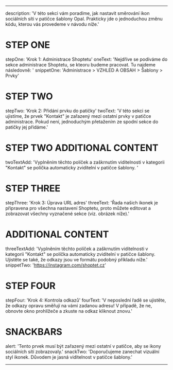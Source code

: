 ---

description: 'V této sekci vám poradíme, jak nastavit směrování ikon sociálních síti v patičce šablony Opal. Prakticky jde o jednoduchou změnu kódu, kterou vás provedeme v návodu níže.'

# STEP ONE

stepOne: 'Krok 1: Administrace Shoptetu'
oneText: 'Nejdříve se podíváme do sekce administrace Shoptetu, se kteoru budeme pracovat. Tu najdeme následovně: '
snippetOne: 'Administrace > VZHLED A OBSAH > Šablony > Prvky'


# STEP TWO

stepTwo: 'Krok 2: Přidání prvku do patičky'
twoText: 'V této sekci se ujistíme, že prvek "Kontakt" je zařazený mezi ostatní prvky v patičce administrace. Pokud není, jednoduchým přetažením ze spodní sekce do patičky jej přidáme.'

# STEP TWO ADDITIONAL CONTENT

twoTextAdd: 'Vyplněním těchto políček a zaškrnutím viditelnosti v kategorii "Kontakt" se políčka automaticky zviditelní v patičce šablony. '

# STEP THREE

stepThree: 'Krok 3: Úprava URL adres'
threeText: 'Řada našich ikonek je připravena pro všechna nastavení Shoptetu, proto můžete editovat a zobrazovat všechny vyznačené sekce  (viz. obrázek níže).'

# ADDITIONAL CONTENT

threeTextAdd: 'Vyplněním těchto políček a zaškrnutím viditelnosti v kategorii "Kontakt" se políčka automaticky zviditelní v patičce šablony. Ujistěte se také, že odkazy jsou ve formátu podobný příkladu níže.'
snippetTwo: 'https://instagram.com/shoptet.cz'

# STEP FOUR 

stepFour: 'Krok 4: Kontrola odkazů'
fourText: 'V neposlední řadě se ujistěte, že odkazy opravu směřují na vámi zadanou adresu! V případě, že ne, obnovte okno prohlížeče a zkuste na odkaz kliknout znovu.'

# SNACKBARS 

alert: 'Tento prvek musí být zařazený mezi ostatní v patičce, aby se ikony sociálních sítí zobrazovaly.'
snackTwo: 'Doporučujeme zanechat vizuální styl ikonek. Důvodem je jasná viditelnost v patičce šablony.'

---